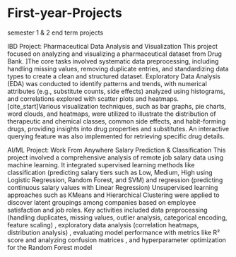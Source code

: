 # First-year-Projects
semester 1 &amp; 2 end term projects 


IBD Project: Pharmaceutical Data Analysis and Visualization
This project focused on analyzing and visualizing a pharmaceutical dataset from Drug Bank. ]The core tasks involved systematic data preprocessing, including handling missing values, removing duplicate entries, and standardizing data types to create a clean and structured dataset. Exploratory Data Analysis (EDA) was conducted to identify patterns and trends, with numerical attributes (e.g., substitute counts, side effects) analyzed using histograms, and correlations explored with scatter plots and heatmaps. [cite_start]Various visualization techniques, such as bar graphs, pie charts, word clouds, and heatmaps, were utilized to illustrate the distribution of therapeutic and chemical classes, common side effects, and habit-forming drugs, providing insights into drug properties and substitutes. An interactive querying feature was also implemented for retrieving specific drug details.

AI/ML Project: Work From Anywhere Salary Prediction & Classification
This project involved a comprehensive analysis of remote job salary data using machine learning. It integrated supervised learning methods like classification (predicting salary tiers such as Low, Medium, High using Logistic Regression, Random Forest, and SVM) and regression (predicting continuous salary values with Linear Regression) Unsupervised learning approaches such as KMeans and Hierarchical Clustering were applied to discover latent groupings among companies based on employee satisfaction and job roles. Key activities included data preprocessing (handling duplicates, missing values, outlier analysis, categorical encoding, feature scaling) , exploratory data analysis (correlation heatmaps, distribution analysis) , evaluating model performance with metrics like R² score and analyzing confusion matrices , and hyperparameter optimization for the Random Forest model
